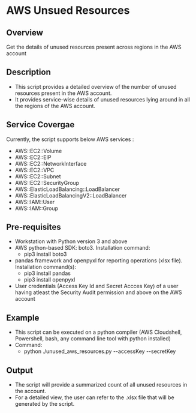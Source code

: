 # AWS Unsued Resources

## Overview
Get the details of unused resources present across regions in the AWS account

## Description
- This script provides a detailed overview of the number of unused resources present in the AWS account.
- It provides service-wise details of unused resources lying around in all the regions of the AWS account. 

## Service Covergae
Currently, the script supports below AWS services :
- AWS::EC2::Volume
- AWS::EC2::EIP
- AWS::EC2::NetworkInterface
- AWS::EC2::VPC
- AWS::EC2::Subnet
- AWS::EC2::SecurityGroup
- AWS::ElasticLoadBalancing::LoadBalancer
- AWS::ElasticLoadBalancingV2::LoadBalancer
- AWS::IAM::User
- AWS::IAM::Group

## Pre-requisites
- Workstation with Python version 3 and above
- AWS python-based SDK: boto3. Installation command: 
  - pip3 install boto3
- pandas framework and openpyxl for reporting operations (xlsx file). 
  Installation command(s): 
  - pip3 install pandas
  - pip3 install openpyxl
- User credentials (Access Key Id and Secret Accces Key) of a user having atleast the Security Audit permission and above on the AWS account

## Example
- This script can be executed on a python compiler (AWS Cloudshell, Powershell, bash, any command line tool with python installed)
- Command: 
    - python ./unused_aws_resources.py --accessKey <AWS Access Key Id> --secretKey <AWS Secret Access Key>

## Output
- The script will provide a summarized count of all unused resources in the account.
- For a detailed view, the user can refer to the .xlsx file that will be generated by the script.
